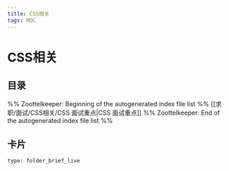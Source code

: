 ```yaml
---
title: CSS相关
tags: MOC
---
```

# CSS相关

## 目录



%% Zoottelkeeper: Beginning of the autogenerated index file list  %%
 [[求职/面试/CSS相关/CSS 面试重点|CSS 面试重点]]
%% Zoottelkeeper: End of the autogenerated index file list  %%












## 卡片

```ccard
type: folder_brief_live
```



















